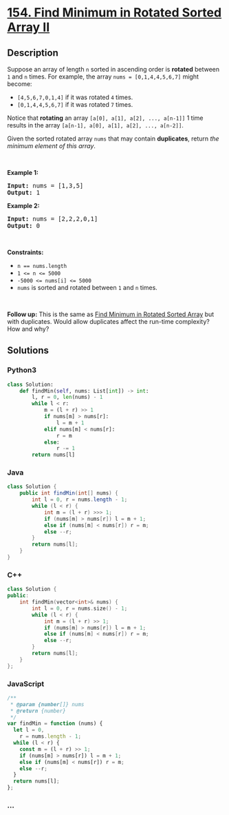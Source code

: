 # [154. Find Minimum in Rotated Sorted Array II](https://leetcode.com/problems/find-minimum-in-rotated-sorted-array-ii)



## Description

<p>Suppose an array of length <code>n</code> sorted in ascending order is <strong>rotated</strong> between <code>1</code> and <code>n</code> times. For example, the array <code>nums = [0,1,4,4,5,6,7]</code> might become:</p>

<ul>
	<li><code>[4,5,6,7,0,1,4]</code> if it was rotated <code>4</code> times.</li>
	<li><code>[0,1,4,4,5,6,7]</code> if it was rotated <code>7</code> times.</li>
</ul>

<p>Notice that <strong>rotating</strong> an array <code>[a[0], a[1], a[2], ..., a[n-1]]</code> 1 time results in the array <code>[a[n-1], a[0], a[1], a[2], ..., a[n-2]]</code>.</p>

<p>Given the sorted rotated array <code>nums</code> that may contain <strong>duplicates</strong>, return <em>the minimum element of this array</em>.</p>

<p>&nbsp;</p>
<p><strong>Example 1:</strong></p>
<pre><strong>Input:</strong> nums = [1,3,5]
<strong>Output:</strong> 1
</pre><p><strong>Example 2:</strong></p>
<pre><strong>Input:</strong> nums = [2,2,2,0,1]
<strong>Output:</strong> 0
</pre>
<p>&nbsp;</p>
<p><strong>Constraints:</strong></p>

<ul>
	<li><code>n == nums.length</code></li>
	<li><code>1 &lt;= n &lt;= 5000</code></li>
	<li><code>-5000 &lt;= nums[i] &lt;= 5000</code></li>
	<li><code>nums</code> is sorted and rotated between <code>1</code> and <code>n</code> times.</li>
</ul>

<p>&nbsp;</p>
<strong>Follow up:</strong> This is the same as <a href="https://leetcode.com/problems/find-minimum-in-rotated-sorted-array/description/" target="_blank">Find Minimum in Rotated Sorted Array</a> but with duplicates. Would allow duplicates affect the run-time complexity? How and why?

## Solutions

<!-- tabs:start -->

### **Python3**

```python
class Solution:
    def findMin(self, nums: List[int]) -> int:
        l, r = 0, len(nums) - 1
        while l < r:
            m = (l + r) >> 1
            if nums[m] > nums[r]:
                l = m + 1
            elif nums[m] < nums[r]:
                r = m
            else:
                r -= 1
        return nums[l]
```

### **Java**

```java
class Solution {
    public int findMin(int[] nums) {
        int l = 0, r = nums.length - 1;
        while (l < r) {
            int m = (l + r) >>> 1;
            if (nums[m] > nums[r]) l = m + 1;
            else if (nums[m] < nums[r]) r = m;
            else --r;
        }
        return nums[l];
    }
}
```

### **C++**

```cpp
class Solution {
public:
    int findMin(vector<int>& nums) {
        int l = 0, r = nums.size() - 1;
        while (l < r) {
            int m = (l + r) >> 1;
            if (nums[m] > nums[r]) l = m + 1;
            else if (nums[m] < nums[r]) r = m;
            else --r;
        }
        return nums[l];
    }
};
```

### **JavaScript**

```js
/**
 * @param {number[]} nums
 * @return {number}
 */
var findMin = function (nums) {
  let l = 0,
    r = nums.length - 1;
  while (l < r) {
    const m = (l + r) >> 1;
    if (nums[m] > nums[r]) l = m + 1;
    else if (nums[m] < nums[r]) r = m;
    else --r;
  }
  return nums[l];
};
```

### **...**

```

```

<!-- tabs:end -->
